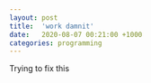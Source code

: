 ```yaml
---
layout: post
title:  'work damnit'
date:   2020-08-07 00:21:00 +1000
categories: programming
---
```


Trying to fix this
